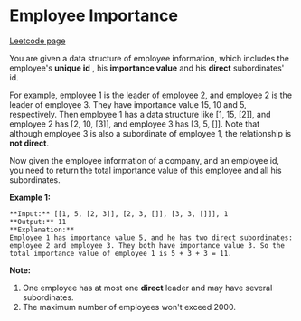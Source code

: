 # Employee Importance
[Leetcode page](https://leetcode.com/problems/employee-importance/description)

You are given a data structure of employee information, which includes the
employee's **unique id** , his **importance value** and his **direct**
subordinates' id.

For example, employee 1 is the leader of employee 2, and employee 2 is the
leader of employee 3. They have importance value 15, 10 and 5, respectively.
Then employee 1 has a data structure like [1, 15, [2]], and employee 2 has [2,
10, [3]], and employee 3 has [3, 5, []]. Note that although employee 3 is also
a subordinate of employee 1, the relationship is **not direct**.

Now given the employee information of a company, and an employee id, you need
to return the total importance value of this employee and all his
subordinates.

**Example 1:**  

    
    
    **Input:** [[1, 5, [2, 3]], [2, 3, []], [3, 3, []]], 1
    **Output:** 11
    **Explanation:**
    Employee 1 has importance value 5, and he has two direct subordinates: employee 2 and employee 3. They both have importance value 3. So the total importance value of employee 1 is 5 + 3 + 3 = 11.
    

**Note:**  

  1. One employee has at most one **direct** leader and may have several subordinates.
  2. The maximum number of employees won't exceed 2000.

